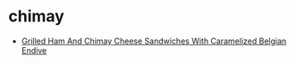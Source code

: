 # chimay

 * [Grilled Ham And Chimay Cheese Sandwiches With Caramelized Belgian Endive](index/g/grilled-ham-and-chimay-cheese-sandwiches-with-caramelized-belgian-endive-358558.json)
